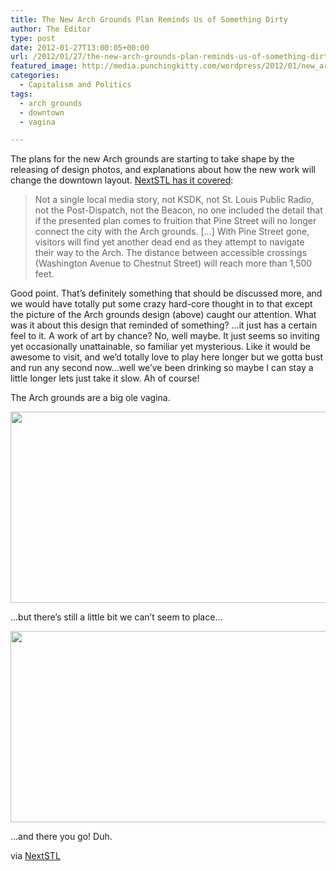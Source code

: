 ```yaml
---
title: The New Arch Grounds Plan Reminds Us of Something Dirty
author: The Editor
type: post
date: 2012-01-27T13:00:05+00:00
url: /2012/01/27/the-new-arch-grounds-plan-reminds-us-of-something-dirty/
featured_image: http://media.punchingkitty.com/wordpress/2012/01/new_arch_grounds.jpg
categories:
  - Capitalism and Politics
tags:
  - arch grounds
  - downtown
  - vagina

---
```

The plans for the new Arch grounds are starting to take shape by the releasing of design photos, and explanations about how the new work will change the downtown layout. <a href="http://nextstl.com/downtown/arch-grounds-plan-set-to-quietly-remove-connections-close-city-streets" target="_blank">NextSTL has it covered</a>:

> Not a single local media story, not KSDK, not St. Louis Public Radio, not the Post-Dispatch, not the Beacon, no one included the detail that if the presented plan comes to fruition that Pine Street will no longer connect the city with the Arch grounds. [&#8230;] With Pine Street gone, visitors will find yet another dead end as they attempt to navigate their way to the Arch. The distance between accessible crossings (Washington Avenue to Chestnut Street) will reach more than 1,500 feet.

Good point. That&#8217;s definitely something that should be discussed more, and we would have totally put some crazy hard-core thought in to that except the picture of the Arch grounds design (above) caught our attention. What was it about this design that reminded of something? &#8230;it just has a certain feel to it. A work of art by chance? No, well maybe. It just seems so inviting yet occasionally unattainable, so familiar yet mysterious. Like it would be awesome to visit, and we&#8217;d totally love to play here longer but we gotta bust and run any second now&#8230;well we&#8217;ve been drinking so maybe I can stay a little longer lets just take it slow. Ah of course!

The Arch grounds are a big ole vagina.

[<img class="aligncenter size-full wp-image-12800" title="new_arch_ground_2" src="http://media.punchingkitty.com/wordpress/2012/01/new_arch_ground_2.jpg" alt="" width="600" height="306" />][1]

&#8230;but there&#8217;s still a little bit we can&#8217;t seem to place&#8230;

[<img class="aligncenter size-full wp-image-12801" title="new_arch_ground_3" src="http://media.punchingkitty.com/wordpress/2012/01/new_arch_ground_3.jpg" alt="" width="600" height="306" />][2]

&#8230;and there you go! Duh.

via <a href="http://nextstl.com/downtown/arch-grounds-plan-set-to-quietly-remove-connections-close-city-streets" target="_blank">NextSTL</a>

 [1]: http://media.punchingkitty.com/wordpress/2012/01/new_arch_ground_2.jpg
 [2]: http://media.punchingkitty.com/wordpress/2012/01/new_arch_ground_3.jpg